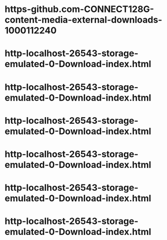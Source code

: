 # https-github.com-CONNECT128G-content-media-external-downloads-1000112240









# http-localhost-26543-storage-emulated-0-Download-index.html
# http-localhost-26543-storage-emulated-0-Download-index.html
# http-localhost-26543-storage-emulated-0-Download-index.html
# http-localhost-26543-storage-emulated-0-Download-index.html
# http-localhost-26543-storage-emulated-0-Download-index.html
# http-localhost-26543-storage-emulated-0-Download-index.html
